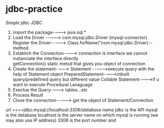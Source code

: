 # jdbc-practice
Simple jdbc
JDBC

1) import the package----> java.sql.*
2) Load the Driver -----> com.mysql.jdbc.Driver (mysql-connector)
   Register the Driver-----> Class.forName("com.mysql.jdbc.Driver)-- method
3) Establich the Connection----> connection is interface
				we cannot instanciate the interface directly					
 				getConnection() static metod that gives you object of connection 
4) Create the statement---->     Statement ----->execute query with the help of Statement object 
				PreparedStatement---->inbuilt query/predefined query but different value
				Collable Statement---->if u want to execute Procedural Lanaguage
5) Exectue the Query----> tables...etc
6) Process Result
7) Close the connection-----> get the object of Statement/Connection


url ====jdbc:mysql://localhost:3306/*database name*
jdbc is the API
mysql is the database
localhost is the server name on which mysql is running (we may also use IP address)
3306 is the port number and 
